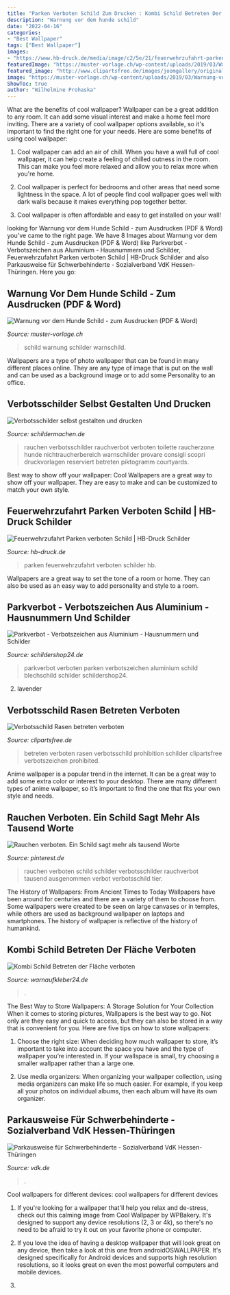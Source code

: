```yaml
---
title: "Parken Verboten Schild Zum Drucken : Kombi Schild Betreten Der Fläche Verboten"
description: "Warnung vor dem hunde schild"
date: "2022-04-16"
categories:
- "Best Wallpaper"
tags: ["Best Wallpaper"]
images:
- "https://www.hb-druck.de/media/image/c2/5e/21/feuerwehrzufahrt-parken-verboten-schild-201610215149hbKzupI8WyHNfzx.jpg"
featuredImage: "https://muster-vorlage.ch/wp-content/uploads/2019/03/Warnung-vor-dem-Hunde-Schild-5-1024x725.png"
featured_image: "http://www.clipartsfree.de/images/joomgallery/originals/schilder_37/verbotszeichen_244/verbotsschild_rasen_betreten_verboten_20171104_1452111689.png"
image: "https://muster-vorlage.ch/wp-content/uploads/2019/03/Warnung-vor-dem-Hunde-Schild-5-1024x725.png"
ShowToc: true
author: "Wilhelmine Prohaska"
---
```



What are the benefits of cool wallpaper?
Wallpaper can be a great addition to any room. It can add some visual interest and make a home feel more inviting. There are a variety of cool wallpaper options available, so it's important to find the right one for your needs. Here are some benefits of using cool wallpaper: 
1. Cool wallpaper can add an air of chill. When you have a wall full of cool wallpaper, it can help create a feeling of chilled outness in the room. This can make you feel more relaxed and allow you to relax more when you're home. 

2. Cool wallpaper is perfect for bedrooms and other areas that need some lightness in the space. A lot of people find cool wallpaper goes well with dark walls because it makes everything pop together better. 

3. Cool wallpaper is often affordable and easy to get installed on your wall!

	

		
looking for Warnung vor dem Hunde Schild - zum Ausdrucken (PDF &amp; Word) you've came to the right page. We have 8 Images about Warnung vor dem Hunde Schild - zum Ausdrucken (PDF &amp; Word) like Parkverbot - Verbotszeichen aus Aluminium - Hausnummern und Schilder, Feuerwehrzufahrt Parken verboten Schild | HB-Druck Schilder and also Parkausweise für Schwerbehinderte - Sozialverband VdK Hessen-Thüringen. Here you go:
		
    
## Warnung Vor Dem Hunde Schild - Zum Ausdrucken (PDF &amp; Word)

<img loading=lazy src="https://muster-vorlage.ch/wp-content/uploads/2019/03/Warnung-vor-dem-Hunde-Schild-5-1024x725.png" onerror="this.onerror=null;this.src='https://tse1.mm.bing.net/th?id=OIP.lXgDOzZKgRJHgBDTZbmInQHaFP&amp;pid=15.1';" alt="Warnung vor dem Hunde Schild - zum Ausdrucken (PDF &amp; Word)">

_Source: muster-vorlage.ch_

>schild warnung schilder warnschild. 

	



Wallpapers are a type of photo wallpaper that can be found in many different places online. They are any type of image that is put on the wall and can be used as a background image or to add some Personality to an office.

    
## Verbotsschilder Selbst Gestalten Und Drucken

<img loading=lazy src="http://schildermachen.de/thumbnails/template50.jpg" onerror="this.onerror=null;this.src='https://tse2.mm.bing.net/th?id=OIP.8TCoKGzRz2xsaBBJH4EibQHaFO&amp;pid=15.1';" alt="Verbotsschilder selbst gestalten und drucken">

_Source: schildermachen.de_

>rauchen verbotsschilder rauchverbot verboten toilette raucherzone hunde nichtraucherbereich warnschilder provare consigli scopri druckvorlagen reserviert betreten piktogramm courtyards. 

	

Best way to show off your wallpaper:
Cool Wallpapers are a great way to show off your wallpaper. They are easy to make and can be customized to match your own style.

    
## Feuerwehrzufahrt Parken Verboten Schild | HB-Druck Schilder

<img loading=lazy src="https://www.hb-druck.de/media/image/c2/5e/21/feuerwehrzufahrt-parken-verboten-schild-201610215149hbKzupI8WyHNfzx.jpg" onerror="this.onerror=null;this.src='https://tse3.mm.bing.net/th?id=OIP.pvX-ok6e1U96ynw2-WFA3QHaKc&amp;pid=15.1';" alt="Feuerwehrzufahrt Parken verboten Schild | HB-Druck Schilder">

_Source: hb-druck.de_

>parken feuerwehrzufahrt verboten schilder hb. 

	

Wallpapers are a great way to set the tone of a room or home. They can also be used as an easy way to add personality and style to a room.

    
## Parkverbot - Verbotszeichen Aus Aluminium - Hausnummern Und Schilder

<img loading=lazy src="https://www.schildershop24.de/artimg/large/proverdi-parkverbot-verbotszeichen-aus-aluminium-5765_40274.jpg" onerror="this.onerror=null;this.src='https://tse2.mm.bing.net/th?id=OIP.jj1NKrLDR1J5SOSp79dA0AHaFj&amp;pid=15.1';" alt="Parkverbot - Verbotszeichen aus Aluminium - Hausnummern und Schilder">

_Source: schildershop24.de_

>parkverbot verboten parken verbotszeichen aluminium schild blechschild schilder schildershop24. 

	

2. lavender 

    
## Verbotsschild Rasen Betreten Verboten

<img loading=lazy src="http://www.clipartsfree.de/images/joomgallery/originals/schilder_37/verbotszeichen_244/verbotsschild_rasen_betreten_verboten_20171104_1452111689.png" onerror="this.onerror=null;this.src='https://tse1.mm.bing.net/th?id=OIP.gIyWfeXQojNlOwuBweRUyAHaFj&amp;pid=15.1';" alt="Verbotsschild Rasen betreten verboten">

_Source: clipartsfree.de_

>betreten verboten rasen verbotsschild prohibition schilder clipartsfree verbotszeichen prohibited. 

	

Anime wallpaper is a popular trend in the internet. It can be a great way to add some extra color or interest to your desktop. There are many different types of anime wallpaper, so it’s important to find the one that fits your own style and needs.

    
## Rauchen Verboten. Ein Schild Sagt Mehr Als Tausend Worte

<img loading=lazy src="https://i.pinimg.com/originals/85/30/73/853073d89c5d6bfb60d5a62d1f8c11e9.jpg" onerror="this.onerror=null;this.src='https://tse2.mm.bing.net/th?id=OIP.4kGpPp-Q_T9RbdIMoelH_QHaKc&amp;pid=15.1';" alt="Rauchen verboten. Ein Schild sagt mehr als tausend Worte">

_Source: pinterest.de_

>rauchen verboten schild schilder verbotsschilder rauchverbot tausend ausgenommen verbot verbotsschild tier. 

	

The History of Wallpapers: From Ancient Times to Today
Wallpapers have been around for centuries and there are a variety of them to choose from. Some wallpapers were created to be seen on large canvases or in temples, while others are used as background wallpaper on laptops and smartphones. The history of wallpaper is reflective of the history of humankind.

    
## Kombi Schild Betreten Der Fläche Verboten

<img loading=lazy src="https://warnaufkleber24.de/media/catalog/product/cache/1/image/363x/040ec09b1e35df139433887a97daa66f/1/3/13028_kombi_aufkleber_betreten_der_fl_che_verboten_2.jpg.pagespeed.ce.XYW9i5ySBB.jpg" onerror="this.onerror=null;this.src='https://tse4.mm.bing.net/th?id=OIP.XYW9i5ySBBUCsFe4fB1-ggAAAA&amp;pid=15.1';" alt="Kombi Schild Betreten der Fläche verboten">

_Source: warnaufkleber24.de_

>. 

	

The Best Way to Store Wallpapers: A Storage Solution for Your Collection
When it comes to storing pictures, Wallpapers is the best way to go. Not only are they easy and quick to access, but they can also be stored in a way that is convenient for you. Here are five tips on how to store wallpapers:
1) Choose the right size: When deciding how much wallpaper to store, it’s important to take into account the space you have and the type of wallpaper you’re interested in. If your wallspace is small, try choosing a smaller wallpaper rather than a large one.

2) Use media organizers: When organizing your wallpaper collection, using media organizers can make life so much easier. For example, if you keep all your photos on individual albums, then each album will have its own organizer.

    
## Parkausweise Für Schwerbehinderte - Sozialverband VdK Hessen-Thüringen

<img loading=lazy src="http://www.vdk.de/kv-darmstadt/img/00385840B1488359835.jpg" onerror="this.onerror=null;this.src='https://tse4.mm.bing.net/th?id=OIP.iPkiQyxGR8VW7Z2sbqN-OwAAAA&amp;pid=15.1';" alt="Parkausweise für Schwerbehinderte - Sozialverband VdK Hessen-Thüringen">

_Source: vdk.de_

>. 

	

Cool wallpapers for different devices:
cool wallpapers for different devices 

1. If you're looking for a wallpaper that'll help you relax and de-stress, check out this calming image from Cool Wallpaper by WPBakery. It's designed to support any device resolutions (2, 3 or 4k), so there's no need to be afraid to try it out on your favorite phone or computer.

2. If you love the idea of having a desktop wallpaper that will look great on any device, then take a look at this one from androidOSWALLPAPER. It's designed specifically for Android devices and supports high resolution resolutions, so it looks great on even the most powerful computers and mobile devices.

3.

